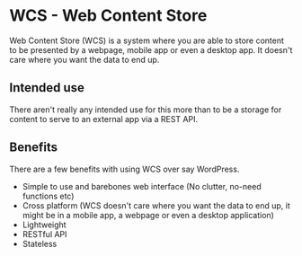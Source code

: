 # WCS - Web Content Store

Web Content Store (WCS) is a system where you are able to store content to be presented by a webpage,
mobile app or even a desktop app. It doesn't care where you want the data to end up.

## Intended use

There aren't really any intended use for this more than to be a storage for content to serve to an external
app via a REST API.

## Benefits

There are a few benefits with using WCS over say WordPress.

* Simple to use and barebones web interface (No clutter, no-need functions etc)
* Cross platform (WCS doesn't care where you want the data to end up, it might be in a mobile app,
a webpage or even a desktop application)
* Lightweight
* RESTful API
* Stateless

